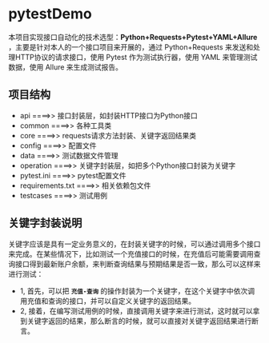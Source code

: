 # pytestDemo

本项目实现接口自动化的技术选型：**Python+Requests+Pytest+YAML+Allure** ，主要是针对本人的一个接口项目来开展的，通过 Python+Requests 来发送和处理HTTP协议的请求接口，使用 Pytest 作为测试执行器，使用 YAML 来管理测试数据，使用 Allure 来生成测试报告。

## 项目结构

- api ====>> 接口封装层，如封装HTTP接口为Python接口
- common ====>> 各种工具类
- core ====>> requests请求方法封装、关键字返回结果类
- config ====>> 配置文件
- data ====>> 测试数据文件管理
- operation ====>> 关键字封装层，如把多个Python接口封装为关键字
- pytest.ini ====>> pytest配置文件
- requirements.txt ====>> 相关依赖包文件
- testcases ====>> 测试用例

## 关键字封装说明

关键字应该是具有一定业务意义的，在封装关键字的时候，可以通过调用多个接口来完成。在某些情况下，比如测试一个充值接口的时候，在充值后可能需要调用查询接口得到最新账户余额，来判断查询结果与预期结果是否一致，那么可以这样来进行测试：

- 1, 首先，可以把 **```充值-查询```** 的操作封装为一个关键字，在这个关键字中依次调用充值和查询的接口，并可以自定义关键字的返回结果。
- 2, 接着，在编写测试用例的时候，直接调用关键字来进行测试，这时就可以拿到关键字返回的结果，那么断言的时候，就可以直接对关键字返回结果进行断言。

